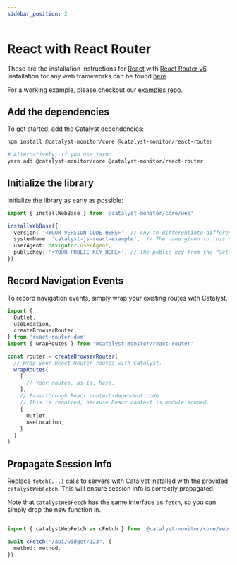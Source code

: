 ```yaml
---
sidebar_position: 2
---
```


# React with React Router

These are the installation instructions for [React](https://react.dev) with [React Router v6](https://reactrouter.com). Installation for any web frameworks can be found [here](other-web).

For a working example, please checkout our [examples repo](https://github.com/catalyst-monitor/catalyst-examples).

## Add the dependencies

To get started, add the Catalyst dependencies:

```bash title="Terminal"
npm install @catalyst-monitor/core @catalyst-monitor/react-router

# Alternatively, if you use Yarn:
yarn add @catalyst-monitor/core @catalyst-monitor/react-router
```

## Initialize the library

Initialize the library as early as possible:

```ts title="index.ts"
import { installWebBase } from '@catalyst-monitor/core/web'

installWebBase({
  version: '<YOUR VERSION CODE HERE>', // Any to differentiate different deploys, e.g. Git commit SHA
  systemName: 'catalyst-js-react-example',  // The name given to this service. All endpoints will be grouped by this name.
  userAgent: navigator.userAgent,
  publicKey: '<YOUR PUBLIC KEY HERE>', // The public key from the "Settings" page in the Catalyst dashboard.
})
```

## Record Navigation Events

To record navigation events, simply wrap your existing routes with Catalyst.

```ts
import {
  Outlet,
  useLocation,
  createBrowserRouter,
} from 'react-router-dom'
import { wrapRoutes } from '@catalyst-monitor/react-router'

const router = createBrowserRouter(
  // Wrap your React Router routes with Catalyst.
  wrapRoutes(
    [
      // Your routes, as-is, here.
    ],
    // Pass-through React context-dependent code.
    // This is required, because React context is module-scoped.
    {
      Outlet,
      useLocation,
    }
  )
)
```

## Propagate Session Info

Replace `fetch(...)` calls to servers with Catalyst installed with the provided `catalystWebFetch`. This will ensure session info is correctly propagated.

Note that `catalystWebFetch` has the same interface as `fetch`, so you can simply drop the new function in.

```ts title="api.ts"

import { catalystWebFetch as cFetch } from '@catalyst-monitor/core/web'

await cFetch("/api/widget/123", {
  method: method,
})
```

